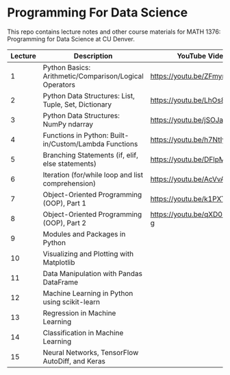 # Programming For Data Science
This repo contains lecture notes and other course materials for MATH 1376: Programming for Data Science at CU Denver.

| Lecture        | Description                                  | YouTube Video     |
|-------------|----------------------------------------------|-----------------|
|  1     | Python Basics: Arithmetic/Comparison/Logical Operators                   | https://youtu.be/ZFmyr2lClLk |
|  2     | Python Data Structures: List, Tuple, Set, Dictionary    | https://youtu.be/LhOs8GVD9UY |
|  3     | Python Data Structures: NumPy ndarray     | https://youtu.be/jSOJayMhDv8 |
|  4     | Functions in Python: Built-in/Custom/Lambda Functions | https://youtu.be/h7NtIye5tgo  |
|  5     | Branching Statements (if, elif, else statements)   | https://youtu.be/DFlpMFb-FpU   |
|  6     | Iteration (for/while loop and list comprehension) |  https://youtu.be/AcVvAPF8MUA                    |
|  7     | Object-Oriented Programming (OOP), Part 1   | https://youtu.be/k1PXTMhFDJE           |
|  8     | Object-Oriented Programming (OOP), Part 2   | https://youtu.be/qXD0cUO1V-g            | 
|  9     | Modules and Packages in Python         |            |
|  10    | Visualizing and Plotting with Matplotlib     |            |
| 11     | Data Manipulation with Pandas DataFrame    |            |
| 12     | Machine Learning in Python using scikit-learn  |        | 
| 13     | Regression in Machine Learning              |          |
| 14     | Classification in Machine Learning          |          |
| 15     | Neural Networks, TensorFlow AutoDiff, and Keras  |    |
